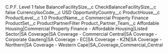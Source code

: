 <?xml version="1.0" encoding="UTF-8"?>
<CustomMetadata xmlns="http://soap.sforce.com/2006/04/metadata" xmlns:xsi="http://www.w3.org/2001/XMLSchema-instance" xmlns:xsd="http://www.w3.org/2001/XMLSchema">
    <label>C.P.F. Level 1</label>
    <protected>false</protected>
    <values>
        <field>BalanceFacilitySize__c</field>
        <value xsi:nil="true"/>
    </values>
    <values>
        <field>CheckBalanceFacilitySize__c</field>
        <value xsi:type="xsd:boolean">false</value>
    </values>
    <values>
        <field>CurrencyIsoCode__c</field>
        <value xsi:type="xsd:string">USD</value>
    </values>
    <values>
        <field>OpportunityCountry__c</field>
        <value xsi:nil="true"/>
    </values>
    <values>
        <field>ProductHouse__c</field>
        <value xsi:nil="true"/>
    </values>
    <values>
        <field>ProductLevel__c</field>
        <value xsi:type="xsd:double">1.0</value>
    </values>
    <values>
        <field>ProductName__c</field>
        <value xsi:type="xsd:string">Commercial Property Finance</value>
    </values>
    <values>
        <field>ProductSet__c</field>
        <value xsi:type="xsd:string">ProductPartnerFilter</value>
    </values>
    <values>
        <field>Product_Partner_Team__c</field>
        <value xsi:type="xsd:string">Affordable Housing|Commercial Property Finance - Affordable Housing|Listed Sector|SA Coverage|SA Coverage - Commercial Central|SA Coverage - Corporate Gauteng|SA Coverage - EC|SA Coverage - KZN|SA Coverage - Northern|SA Coverage - Western Cape|SA_Coverage_Commercial_Central</value>
    </values>
</CustomMetadata>
